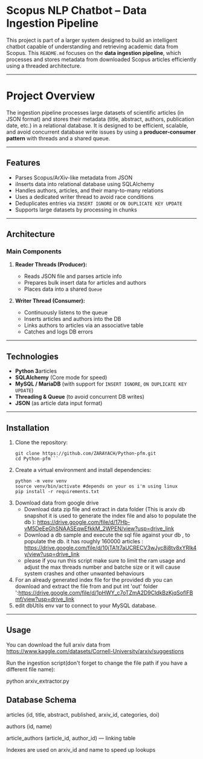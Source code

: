 # Scopus NLP Chatbot – Data Ingestion Pipeline

This project is part of a larger system designed to build an intelligent chatbot capable of understanding and retrieving academic data from Scopus. This `README.md` focuses on the **data ingestion pipeline**, which processes and stores metadata from downloaded Scopus articles efficiently using a threaded architecture.

--- 

# Project Overview

The ingestion pipeline processes large datasets of scientific articles (in JSON format) and stores their metadata (title, abstract, authors, publication date, etc.) in a relational database. It is designed to be efficient, scalable, and avoid concurrent database write issues by using a **producer-consumer pattern** with threads and a shared queue.

---

## Features

- Parses Scopus/ArXiv-like metadata from JSON
- iInserts data into relational database using SQLAlchemy
- Handles authors, articles, and their many-to-many relations
- Uses a dedicated writer thread to avoid race conditions
- Deduplicates entries via `INSERT IGNORE` or `ON DUPLICATE KEY UPDATE`
- Supports large datasets by processing in chunks

---

## Architecture

### Main Components

1. **Reader Threads (Producer):**
   - Reads JSON file and parses article info
   - Prepares bulk insert data for articles and authors
   - Places data into a shared `Queue`

2. **Writer Thread (Consumer):**
   - Continuously listens to the queue
   - Inserts articles and authors into the DB
   - Links authors to articles via an associative table
   - Catches and logs DB errors

---

## Technologies

- **Python 3**articles
- **SQLAlchemy** (Core mode for speed)
- **MySQL / MariaDB** (with support for `INSERT IGNORE`, `ON DUPLICATE KEY UPDATE`)
- **Threading & Queue** (to avoid concurrent DB writes)
- **JSON** (as article data input format)

---

## Installation

1. Clone the repository:
   ```
   git clone https://github.com/ZARAYACH/Python-pfm.git
   cd Python-pfm```
2. Create a virtual environment and install dependencies:
   ```
   python -m venv venv
   source venv/bin/activate #depends on your os i'm using linux
   pip install -r requirements.txt 
   ```
3. Download data from google drive 
   - Download data zip file and extract in data folder (This is arxiv db snapshot it is used to generate the index file and also to populate the db ): https://drive.google.com/file/d/17Hb-vM5DeEeGhSNAASEqwEfkkM_2WPEN/view?usp=drive_link
   - Download a db sample and execute the sql file against your db , to populate the db. it has roughly 160000 articles : https://drive.google.com/file/d/10jTA1t7aUCRECV3wJyc8j8tv8xYRlk4y/view?usp=drive_link
   - please if you run this script make sure to limit the ram usage and adjust the max threads number and batche size or it will cause system crashes and other unwanted behaviours
4. For an already generated index file for the provided db you can download and extract the file from and put int 'out' folder ':https://drive.google.com/file/d/1pHWY_c7oTZmA2D9CldkBzKjqSoflFBmf/view?usp=drive_link 
5. edit dbUtils env var to connect to your MySQL database. 
---
## Usage

You can download the full arxiv data from https://www.kaggle.com/datasets/Cornell-University/arxiv/suggestions

Run the ingestion script(don't forget to change the file path if you have a different file name):

python arxiv_extractor.py 

## Database Schema

articles (id, title, abstract, published, arxiv_id, categories, doi)

authors (id, name)

article_authors (article_id, author_id) — linking table

Indexes are used on arxiv_id and name to speed up lookups
